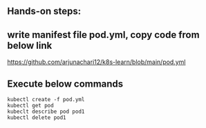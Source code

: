 ## Hands-on steps:

## write manifest file pod.yml, copy code from below link
https://github.com/arjunachari12/k8s-learn/blob/main/pod.yml

## Execute below commands
```
kubectl create -f pod.yml
kubectl get pod
kubeclt describe pod pod1
kubectl delete pod1
```
